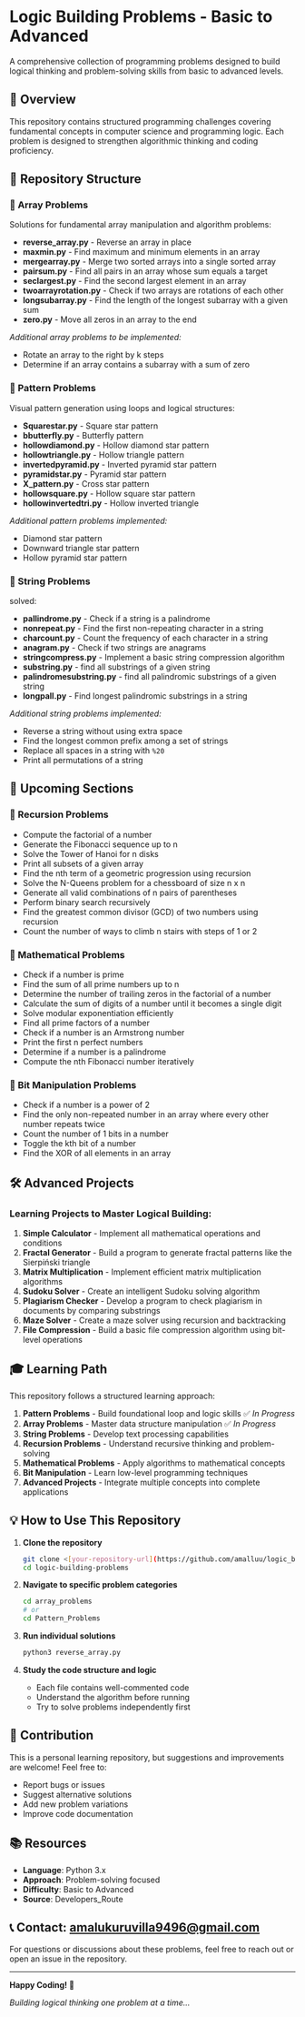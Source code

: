 # Logic Building Problems - Basic to Advanced

A comprehensive collection of programming problems designed to build logical thinking and problem-solving skills from basic to advanced levels.

## 🎯 Overview

This repository contains structured programming challenges covering fundamental concepts in computer science and programming logic. Each problem is designed to strengthen algorithmic thinking and coding proficiency.

## 📁 Repository Structure

### 🔄 Array Problems
Solutions for fundamental array manipulation and algorithm problems:

- **reverse_array.py** - Reverse an array in place
- **maxmin.py** - Find maximum and minimum elements in an array
- **mergearray.py** - Merge two sorted arrays into a single sorted array
- **pairsum.py** - Find all pairs in an array whose sum equals a target
- **seclargest.py** - Find the second largest element in an array
- **twoarrayrotation.py** - Check if two arrays are rotations of each other
- **longsubarray.py** - Find the length of the longest subarray with a given sum
- **zero.py** - Move all zeros in an array to the end

*Additional array problems to be implemented:*
- Rotate an array to the right by k steps
- Determine if an array contains a subarray with a sum of zero

### 🌟 Pattern Problems
Visual pattern generation using loops and logical structures:

- **Squarestar.py** - Square star pattern
- **bbutterfly.py** - Butterfly pattern
- **hollowdiamond.py** - Hollow diamond star pattern
- **hollowtriangle.py** - Hollow triangle pattern
- **invertedpyramid.py** - Inverted pyramid star pattern
- **pyramidstar.py** - Pyramid star pattern
- **X_pattern.py** - Cross star pattern
- **hollowsquare.py** - Hollow square star pattern
- **hollowinvertedtri.py** - Hollow inverted triangle

*Additional pattern problems implemented:*
- Diamond star pattern
- Downward triangle star pattern
- Hollow pyramid star pattern



### 📝 String Problems
solved:

- **pallindrome.py** - Check if a string is a palindrome
- **nonrepeat.py** - Find the first non-repeating character in a string
- **charcount.py** - Count the frequency of each character in a string
- **anagram.py** - Check if two strings are anagrams
- **stringcompress.py** - Implement a basic string compression algorithm
- **substring.py** - find all substrings of a given string
- **palindromesubstring.py** - find all palindromic substrings of a given string
- **longpall.py** - Find longest palindromic substrings in a string


 *Additional string problems implemented:* 
- Reverse a string without using extra space
- Find the longest common prefix among a set of strings
- Replace all spaces in a string with `%20`
- Print all permutations of a string
  
## 🚀 Upcoming Sections


### 🔄 Recursion Problems
- Compute the factorial of a number
- Generate the Fibonacci sequence up to n
- Solve the Tower of Hanoi for n disks
- Print all subsets of a given array
- Find the nth term of a geometric progression using recursion
- Solve the N-Queens problem for a chessboard of size n x n
- Generate all valid combinations of n pairs of parentheses
- Perform binary search recursively
- Find the greatest common divisor (GCD) of two numbers using recursion
- Count the number of ways to climb n stairs with steps of 1 or 2

### 🧮 Mathematical Problems
- Check if a number is prime
- Find the sum of all prime numbers up to n
- Determine the number of trailing zeros in the factorial of a number
- Calculate the sum of digits of a number until it becomes a single digit
- Solve modular exponentiation efficiently
- Find all prime factors of a number
- Check if a number is an Armstrong number
- Print the first n perfect numbers
- Determine if a number is a palindrome
- Compute the nth Fibonacci number iteratively

### 🔢 Bit Manipulation Problems
- Check if a number is a power of 2
- Find the only non-repeated number in an array where every other number repeats twice
- Count the number of 1 bits in a number
- Toggle the kth bit of a number
- Find the XOR of all elements in an array

## 🛠️ Advanced Projects

### Learning Projects to Master Logical Building:

1. **Simple Calculator** - Implement all mathematical operations and conditions
2. **Fractal Generator** - Build a program to generate fractal patterns like the Sierpiński triangle
3. **Matrix Multiplication** - Implement efficient matrix multiplication algorithms
4. **Sudoku Solver** - Create an intelligent Sudoku solving algorithm
5. **Plagiarism Checker** - Develop a program to check plagiarism in documents by comparing substrings
6. **Maze Solver** - Create a maze solver using recursion and backtracking
7. **File Compression** - Build a basic file compression algorithm using bit-level operations

## 🎓 Learning Path

This repository follows a structured learning approach:

1. **Pattern Problems** - Build foundational loop and logic skills ✅ *In Progress*
2. **Array Problems** - Master data structure manipulation ✅ *In Progress*  
3. **String Problems** - Develop text processing capabilities
4. **Recursion Problems** - Understand recursive thinking and problem-solving
5. **Mathematical Problems** - Apply algorithms to mathematical concepts
6. **Bit Manipulation** - Learn low-level programming techniques
7. **Advanced Projects** - Integrate multiple concepts into complete applications

## 💡 How to Use This Repository

1. **Clone the repository**
   ```bash
   git clone <[your-repository-url](https://github.com/amalluu/logic_building_problems)>
   cd logic-building-problems
   ```

2. **Navigate to specific problem categories**
   ```bash
   cd array_problems
   # or
   cd Pattern_Problems
   ```

3. **Run individual solutions**
   ```bash
   python3 reverse_array.py
   ```

4. **Study the code structure and logic**
   - Each file contains well-commented code
   - Understand the algorithm before running
   - Try to solve problems independently first


## 🤝 Contribution

This is a personal learning repository, but suggestions and improvements are welcome! Feel free to:

- Report bugs or issues
- Suggest alternative solutions
- Add new problem variations
- Improve code documentation

## 📚 Resources

- **Language**: Python 3.x
- **Approach**: Problem-solving focused
- **Difficulty**: Basic to Advanced
- **Source**: Developers_Route

## 📞 Contact: amalukuruvilla9496@gmail.com

For questions or discussions about these problems, feel free to reach out or open an issue in the repository.

---

**Happy Coding! 🚀**

*Building logical thinking one problem at a time...*
